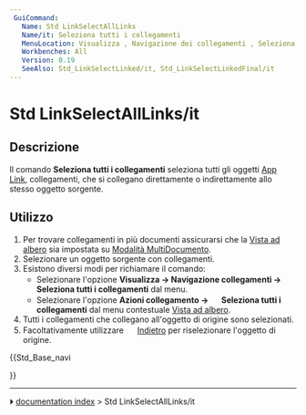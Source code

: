 ```yaml
---
 GuiCommand:
   Name: Std LinkSelectAllLinks
   Name/it: Seleziona tutti i collegamenti
   MenuLocation: Visualizza , Navigazione dei collegamenti , Seleziona tutti i collegamenti
   Workbenches: All
   Version: 0.19
   SeeAlso: Std_LinkSelectLinked/it, Std_LinkSelectLinkedFinal/it
---
```


# Std LinkSelectAllLinks/it



## Descrizione

Il comando **Seleziona tutti i collegamenti** seleziona tutti gli oggetti [App Link](App_Link/it.md), collegamenti, che si collegano direttamente o indirettamente allo stesso oggetto sorgente.



## Utilizzo

1.  Per trovare collegamenti in più documenti assicurarsi che la [Vista ad albero](Tree_view/it.md) sia impostata su [Modalità MultiDocumento](Std_TreeMultiDocument/it.md).
2.  Selezionare un oggetto sorgente con collegamenti.
3.  Esistono diversi modi per richiamare il comando:
    -   Selezionare l\'opzione **Visualizza → Navigazione collegamenti → <img src="images/Std_LinkSelectAllLinks.svg" width=16px> Seleziona tutti i collegamenti** dal menu.
    -   Selezionare l\'opzione **Azioni collegamento → <img src="images/Std_LinkSelectAllLinks.svg" width=16px> Seleziona tutti i collegamenti** dal menu contestuale [Vista ad albero](Tree_view/it.md).
4.  Tutti i collegamenti che collegano all\'oggetto di origine sono selezionati.
5.  Facoltativamente utilizzare <img alt="" src=images/Std_SelBack.svg  style="width:16px;"> [Indietro](Std_SelBack/it.md) per riselezionare l\'oggetto di origine.





{{Std_Base_navi

}}



---
⏵ [documentation index](../README.md) > Std LinkSelectAllLinks/it
